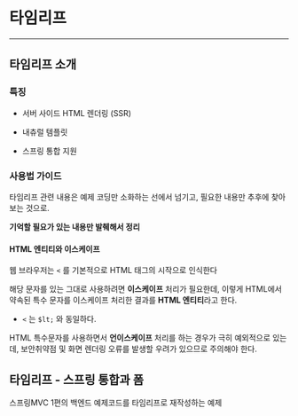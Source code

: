 # 타임리프

---

## 타임리프 소개

### 특징

- 서버 사이드 HTML 렌더링 (SSR)

- 내츄럴 템플릿

- 스프링 통합 지원

### 사용법 가이드

타임리프 관련 내용은 예제 코딩만 소화하는 선에서 넘기고, 필요한 내용만 추후에 찾아보는 것으로.

**기억할 필요가 있는 내용만 발췌해서 정리**

#### HTML 엔티티와 이스케이프

웹 브라우저는 `<` 를 기본적으로 HTML 태그의 시작으로 인식한다

해당 문자를 있는 그대로 사용하려면 **이스케이프** 처리가 필요한데, 이렇게 HTML에서 약속된 특수 문자를 이스케이프 처리한 결과를 **HTML 엔티티**라고 한다.

- `<` 는 `$lt;` 와 동일하다.

HTML 특수문자를 사용하면서 **언이스케이프** 처리를 하는 경우가 극히 예외적으로 있는데, 보안취약점 및 화면 렌더링 오류를 발생할 우려가 있으므로 주의해야 한다.



## 타임리프 - 스프링 통합과 폼

스프링MVC 1편의 백엔드 예제코드를 타임리프로 재작성하는 예제


